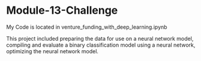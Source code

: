 # Module-13-Challenge

My Code is located in venture_funding_with_deep_learning.ipynb

This project included preparing the data for use on a neural network model, compiling and evaluate a binary classification model using a neural network, optimizing the neural network model.
